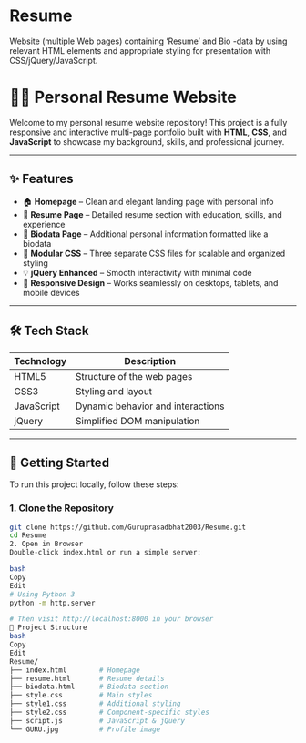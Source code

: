 # Resume
Website (multiple Web pages) containing ‘Resume’ and Bio -data by using relevant HTML elements and appropriate styling for presentation with CSS/jQuery/JavaScript.
# 🧑‍💼 Personal Resume Website

Welcome to my personal resume website repository! This project is a fully responsive and interactive multi-page portfolio built with **HTML**, **CSS**, and **JavaScript** to showcase my background, skills, and professional journey.


---

## ✨ Features

- 🏠 **Homepage** – Clean and elegant landing page with personal info
- 📄 **Resume Page** – Detailed resume section with education, skills, and experience
- 📘 **Biodata Page** – Additional personal information formatted like a biodata
- 🎨 **Modular CSS** – Three separate CSS files for scalable and organized styling
- 💡 **jQuery Enhanced** – Smooth interactivity with minimal code
- 📱 **Responsive Design** – Works seamlessly on desktops, tablets, and mobile devices

---

## 🛠️ Tech Stack

| Technology | Description                        |
|------------|------------------------------------|
| HTML5      | Structure of the web pages         |
| CSS3       | Styling and layout                 |
| JavaScript | Dynamic behavior and interactions |
| jQuery     | Simplified DOM manipulation       |

---

## 🚀 Getting Started

To run this project locally, follow these steps:

### 1. Clone the Repository

```bash
git clone https://github.com/Guruprasadbhat2003/Resume.git
cd Resume
2. Open in Browser
Double-click index.html or run a simple server:

bash
Copy
Edit
# Using Python 3
python -m http.server

# Then visit http://localhost:8000 in your browser
📁 Project Structure
bash
Copy
Edit
Resume/
├── index.html        # Homepage
├── resume.html       # Resume details
├── biodata.html      # Biodata section
├── style.css         # Main styles
├── style1.css        # Additional styling
├── style2.css        # Component-specific styles
├── script.js         # JavaScript & jQuery
└── GURU.jpg          # Profile image
